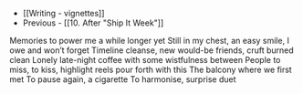 - [[Writing - vignettes]]
- Previous - [[10. After "Ship It Week"]]

Memories to power me a while longer yet
Still in my chest, an easy smile, I owe and won’t forget
Timeline cleanse, new would-be friends, cruft burned clean 
Lonely late-night coffee with some wistfulness between
People to miss, to kiss, highlight reels pour forth with this
The balcony where we first met
To pause again, a cigarette 
To harmonise, surprise duet

